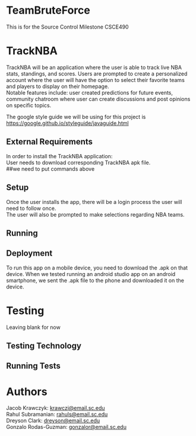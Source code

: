 # TeamBruteForce
This is for the Source Control Milestone CSCE490
# TrackNBA
TrackNBA will be an application where the user is able to track live NBA stats, standings, and scores.
Users are prompted to create a personalized account where the user will have the option to select
their favorite teams and players to display on their homepage. <br/>
Notable features include: user created predictions for future events, community chatroom where 
user can create discussions and post opinions on specific topics. <br/>

The google style guide we will be using for this project is https://google.github.io/styleguide/javaguide.html
## External Requirements
In order to install the TrackNBA application: <br/>
User needs to download corresponding TrackNBA apk file.  <br/>
##we need to put commands above <br/>

## Setup
Once the user installs the app, there will be a login process the user will need to follow once. <br/>
The user will also be prompted to make selections regarding NBA teams. <br/>

## Running
## Deployment
To run this app on a mobile device, you need to download the .apk on that device. 
When we tested running an android studio app on an android smartphone, we sent the .apk
file to the phone and downloaded it on the device.

# Testing

Leaving blank for now
## Testing Technology
## Running Tests
# Authors
Jacob Krawczyk: krawczj@email.sc.edu <br/>
Rahul Subramanian: rahuls@email.sc.edu <br/>
Dreyson Clark: dreyson@email.sc.edu <br/>
Gonzalo Rodas-Guzman: gonzalor@email.sc.edu <br/>

